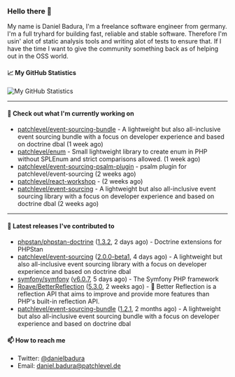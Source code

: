 ### Hello there 👋

My name is Daniel Badura, I'm a freelance software engineer from germany. I'm a full tryhard for building fast, reliable and stable software. 
Therefore I'm usin' alot of static analysis tools and writing alot of tests to ensure that. If I have the time I want to give the community something back as of helping out in the OSS world.

#### 📈 My GitHub Statistics

![My GitHub Statistics](https://github-readme-stats.vercel.app/api?username=DanielBadura&show_icons=true&count_private=true&hide_title=true)

---

#### 👷 Check out what I'm currently working on

- [patchlevel/event-sourcing-bundle](https://github.com/patchlevel/event-sourcing-bundle) - A lightweight but also all-inclusive event sourcing bundle with a focus on developer experience and based on doctrine dbal (1 week ago)
- [patchlevel/enum](https://github.com/patchlevel/enum) - Small lightweight library to create enum in PHP without SPLEnum and strict comparisons allowed. (1 week ago)
- [patchlevel/event-sourcing-psalm-plugin](https://github.com/patchlevel/event-sourcing-psalm-plugin) - psalm plugin for patchlevel/event-sourcing (2 weeks ago)
- [patchlevel/react-workshop](https://github.com/patchlevel/react-workshop) -  (2 weeks ago)
- [patchlevel/event-sourcing](https://github.com/patchlevel/event-sourcing) - A lightweight but also all-inclusive event sourcing library with a focus on developer experience and based on doctrine dbal (2 weeks ago)

---

#### 🔭 Latest releases I've contributed to

- [phpstan/phpstan-doctrine](https://github.com/phpstan/phpstan-doctrine) ([1.3.2](https://github.com/phpstan/phpstan-doctrine/releases/tag/1.3.2), 2 days ago) - Doctrine extensions for PHPStan
- [patchlevel/event-sourcing](https://github.com/patchlevel/event-sourcing) ([2.0.0-beta1](https://github.com/patchlevel/event-sourcing/releases/tag/2.0.0-beta1), 4 days ago) - A lightweight but also all-inclusive event sourcing library with a focus on developer experience and based on doctrine dbal
- [symfony/symfony](https://github.com/symfony/symfony) ([v6.0.7](https://github.com/symfony/symfony/releases/tag/v6.0.7), 5 days ago) - The Symfony PHP framework
- [Roave/BetterReflection](https://github.com/Roave/BetterReflection) ([5.3.0](https://github.com/Roave/BetterReflection/releases/tag/5.3.0), 2 weeks ago) - :crystal_ball: Better Reflection is a reflection API that aims to improve and provide more features than PHP&#39;s built-in reflection API.
- [patchlevel/event-sourcing-bundle](https://github.com/patchlevel/event-sourcing-bundle) ([1.2.1](https://github.com/patchlevel/event-sourcing-bundle/releases/tag/1.2.1), 2 months ago) - A lightweight but also all-inclusive event sourcing bundle with a focus on developer experience and based on doctrine dbal

#### 📫 How to reach me

- Twitter: [@danielbadura](https://twitter.com/danielbadura)
- Email: [daniel.badura@patchlevel.de](mailto:daniel.badura@patchlevel.de)
